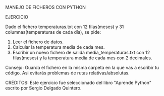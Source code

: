 MANEJO DE FICHEROS CON PYTHON

EJERCICIO

Dado el fichero temperaturas.txt con 12 filas(meses) y 31 columnas(temperaturas de cada día), se pide:
1. Leer el fichero de datos.
2. Calcular la temperatura media de cada mes.
3. Escribir un nuevo fichero de salida media_temperaturas.txt con 12 filas(meses)
 y la temperatura media de cada mes con 2 decimales.

Consejo: Guarda el fichero en la misma carpeta en la que vas a escribir tu código. Asi evitarás
problemas de rutas relativas/absolutas.

CRÉDITOS: 
Este ejercicio fue seleccionado del libro "Aprende Python" escrito por Sergio Delgado Quintero.
